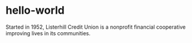 # hello-world


Started in 1952, Listerhill Credit Union is a nonprofit financial cooperative improving lives in its communities. 

